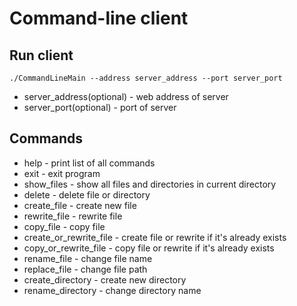 # Command-line client
## Run client
```
./CommandLineMain --address server_address --port server_port
```

* server_address(optional) - web address of server
* server_port(optional) - port of server

## Commands

* help - print list of all commands
* exit - exit program
* show_files - show all files and directories in current directory
* delete - delete file or directory
* create_file - create new file
* rewrite_file - rewrite file
* copy_file - copy file
* create_or_rewrite_file - create file or rewrite if it's already exists
* copy_or_rewrite_file - copy file or rewrite if it's already exists
* rename_file - change file name
* replace_file - change file path
* create_directory - create new directory
* rename_directory - change directory name
